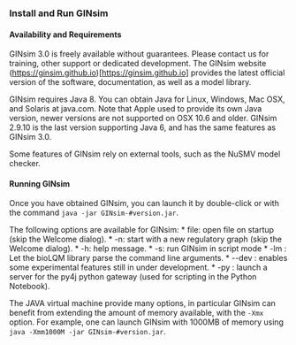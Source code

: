 
### Install and Run GINsim

#### Availability and Requirements

GINsim 3.0 is freely available without guarantees.
Please contact us for training, other support or dedicated development.
The GINsim website (https://ginsim.github.io)[https://ginsim.github.io] provides the latest official version of the software, documentation, as well as a model library.

GINsim requires Java 8. 
You can obtain Java for Linux, Windows, Mac OSX, and Solaris at java.com.
Note that Apple used to provide its own Java version, newer versions are not supported on OSX 10.6 and older.
GINsim 2.9.10 is the last version supporting Java 6, and has the same features as GINsim 3.0.

Some features of GINsim rely on external tools, such as the NuSMV model checker.

#### Running GINsim
Once you have obtained GINsim, you can launch it by double-click or with the command `java -jar GINsim-#version.jar`.

The following options are available for GINsim:
    * file: open file on startup (skip the Welcome dialog).
    * -n: start with a new regulatory graph (skip the Welcome dialog).
    * -h: help message.
    * -s: run GINsim in script mode
    * -lm : Let the bioLQM library parse the command line arguments.
    * --dev : enables some experimental features still in under development.
    * -py : launch a server for the py4j python gateway (used for scripting in the Python Notebook).
    
The JAVA virtual machine provide many options, in particular GINsim can benefit from extending the amount of memory available, with the `-Xmx` option. For example, one can launch GINsim with 1000MB of memory using `java -Xmm1000M -jar GINsim-#version.jar`.


